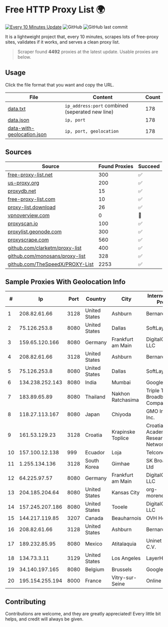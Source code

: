 
# Free HTTP Proxy List 🌍

[![Every 10 Minutes Update](https://github.com/mertguvencli/http-proxy-list/actions/workflows/main.yml/badge.svg?branch=main)](https://github.com/mertguvencli/http-proxy-list/actions/workflows/main.yml)
![GitHub](https://img.shields.io/github/license/mertguvencli/http-proxy-list)
![GitHub last commit](https://img.shields.io/github/last-commit/mertguvencli/http-proxy-list)

It is a lightweight project that, every 10 minutes, scrapes lots of free-proxy sites, validates if it works, and serves a clean proxy list.


> Scraper found **4492** proxies at the latest update. Usable proxies are below.

## Usage

Click the file format that you want and copy the URL.


|File|Content|Count|
|----|-------|-----|
|[data.txt](https://raw.githubusercontent.com/mertguvencli/http-proxy-list/main/proxy-list/data.txt)|`ip_address:port` combined (seperated new line)|178|
|[data.json](https://raw.githubusercontent.com/mertguvencli/http-proxy-list/main/proxy-list/data.json)|`ip, port`|178|
|[data-with-geolocation.json](https://raw.githubusercontent.com/mertguvencli/http-proxy-list/main/proxy-list/data-with-geolocation.json)|`ip, port, geolocation`|178|

## Sources

|Source|Found Proxies|Succeed|
|------|-------------|-------|
|[free-proxy-list.net](https://free-proxy-list.net)|300|✅|
|[us-proxy.org](https://www.us-proxy.org)|200|✅|
|[proxydb.net](http://proxydb.net)|15|✅|
|[free-proxy-list.com](https://free-proxy-list.com/?page=&port=&type%5B%5D=http&type%5B%5D=https&up_time=0&search=Search)|10|✅|
|[proxy-list.download](https://www.proxy-list.download/HTTP)|26|✅|
|[vpnoverview.com](https://vpnoverview.com/privacy/anonymous-browsing/free-proxy-servers)|0|🚫|
|[proxyscan.io](https://www.proxyscan.io)|100|✅|
|[proxylist.geonode.com](https://proxylist.geonode.com/api/proxy-list?limit=300&page=1&sort_by=lastChecked&sort_type=desc&protocols=http,https)|300|✅|
|[proxyscrape.com](https://api.proxyscrape.com/v2/?request=displayproxies&protocol=http&timeout=10000&country=all&ssl=all&anonymity=all)|560|✅|
|[github.com/clarketm/proxy-list](https://raw.githubusercontent.com/clarketm/proxy-list/master/proxy-list-raw.txt)|400|✅|
|[github.com/monosans/proxy-list](https://raw.githubusercontent.com/monosans/proxy-list/main/proxies/http.txt)|328|✅|
|[github.com/TheSpeedX/PROXY-List](https://raw.githubusercontent.com/TheSpeedX/PROXY-List/master/http.txt)|2253|✅|


## Sample Proxies With Geolocation Info

|#|Ip|Port|Country|City|Internet Service Provider|
|-|--|----|-------|----|-------------------------|
|1|208.82.61.66|3128|United States|Ashburn|Bernardi Sounds|
|2|75.126.253.8|8080|United States|Dallas|SoftLayer|
|3|159.65.120.166|8080|Germany|Frankfurt am Main|DigitalOcean, LLC|
|4|208.82.61.66|3128|United States|Ashburn|Bernardi Sounds|
|5|75.126.253.8|8080|United States|Dallas|SoftLayer|
|6|134.238.252.143|8080|India|Mumbai|Google LLC|
|7|183.89.65.89|8080|Thailand|Nakhon Ratchasima|Triple T Broadband Public Company Limited|
|8|118.27.113.167|8080|Japan|Chiyoda|GMO Internet, Inc.|
|9|161.53.129.23|3128|Croatia|Krapinske Toplice|Croatian Academic and Research Network|
|10|157.100.12.138|999|Ecuador|Loja|Telconet S.A|
|11|1.255.134.136|3128|South Korea|Gimhae|SK Broadband Co Ltd|
|12|64.225.97.57|8080|Germany|Frankfurt am Main|DigitalOcean, LLC|
|13|204.185.204.64|8080|United States|Kansas City|org-morenet.more.net|
|14|157.245.207.186|8080|United States|Tooele|DigitalOcean, LLC|
|15|144.217.119.85|3207|Canada|Beauharnois|OVH Hosting|
|16|208.82.61.66|3128|United States|Ashburn|Bernardi Sounds|
|17|189.232.85.95|8080|Mexico|Atitalaquia|Uninet S.A. de C.V.|
|18|134.73.3.11|3129|United States|Los Angeles|LayerHost|
|19|34.140.197.165|8080|Belgium|Brussels|Google LLC|
|20|195.154.255.194|8000|France|Vitry-sur-Seine|Online S.A.S.|



## Contributing

Contributions are welcome, and they are greatly appreciated! Every
little bit helps, and credit will always be given.

